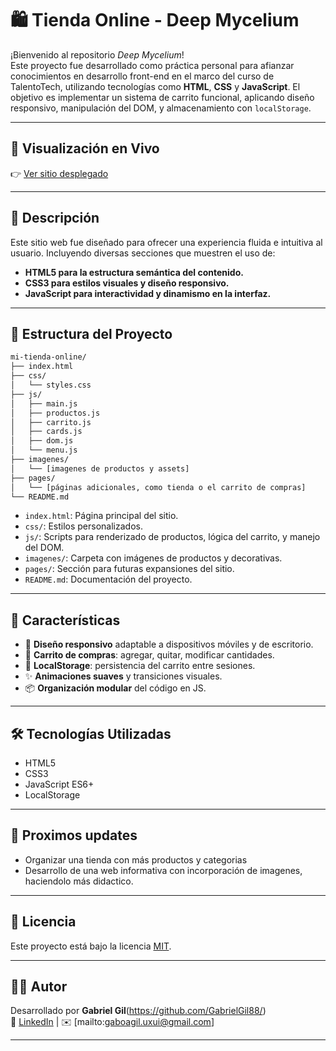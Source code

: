 
# 🛍️ Tienda Online - Deep Mycelium

¡Bienvenido al repositorio *Deep Mycelium*!  
Este proyecto fue desarrollado como práctica personal para afianzar conocimientos en desarrollo front-end en el marco del curso de TalentoTech, utilizando tecnologías como **HTML**, **CSS** y **JavaScript**. El objetivo es implementar un sistema de carrito funcional, aplicando diseño responsivo, manipulación del DOM, y almacenamiento con `localStorage`.

---

## 🚀 Visualización en Vivo

👉 [Ver sitio desplegado](https://gabrielgil88.github.io/DeepMycelium/) 

---

## 🧩 Descripción

Este sitio web fue diseñado para ofrecer una experiencia fluida e intuitiva al usuario. Incluyendo diversas secciones que muestren el uso de:

- **HTML5 para la estructura semántica del contenido.**
- **CSS3 para estilos visuales y diseño responsivo.**
- **JavaScript para interactividad y dinamismo en la interfaz.**


---

## 📁 Estructura del Proyecto

```bash
mi-tienda-online/
├── index.html
├── css/
│   └── styles.css
├── js/
│   ├── main.js
│   ├── productos.js
│   ├── carrito.js
│   ├── cards.js
│   ├── dom.js
│   └── menu.js
├── imagenes/
│   └── [imagenes de productos y assets]
├── pages/
│   └── [páginas adicionales, como tienda o el carrito de compras]
└── README.md
```

- `index.html`: Página principal del sitio.
- `css/`: Estilos personalizados.
- `js/`: Scripts para renderizado de productos, lógica del carrito, y manejo del DOM.
- `imagenes/`: Carpeta con imágenes de productos y decorativas.
- `pages/`: Sección para futuras expansiones del sitio.
- `README.md`: Documentación del proyecto.

---

## 🚀 Características

- 🎨 **Diseño responsivo** adaptable a dispositivos móviles y de escritorio.
- 🛒 **Carrito de compras**: agregar, quitar, modificar cantidades.
- 💾 **LocalStorage**: persistencia del carrito entre sesiones.
- ✨ **Animaciones suaves** y transiciones visuales.
- 📦 **Organización modular** del código en JS.

---

## 🛠️ Tecnologías Utilizadas

- HTML5
- CSS3
- JavaScript ES6+
- LocalStorage

---

## 🔧 Proximos updates

- Organizar una tienda con más productos y categorias
- Desarrollo de una web informativa con incorporación de imagenes, haciendolo más didactico.

------

## 📄 Licencia

Este proyecto está bajo la licencia [MIT](https://opensource.org/licenses/MIT).

---

## 🙋‍♂️ Autor

Desarrollado por **Gabriel Gil**(https://github.com/GabrielGil88/)  
💼 [LinkedIn](https://www.linkedin.com/in/gaboagil) | ✉️ [mailto:gaboagil.uxui@gmail.com]

---
